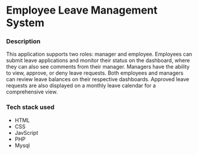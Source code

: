 # Employee Leave Management System

### Description

This application supports two roles: manager and employee. Employees can submit leave applications and monitor their status on the dashboard, where they can also see comments from their manager. Managers have the ability to view, approve, or deny leave requests. Both employees and managers can review leave balances on their respective dashboards. Approved leave requests are also displayed on a monthly leave calendar for a comprehensive view.

### Tech stack used
- HTML
- CSS
- JavScript
- PHP
- Mysql

